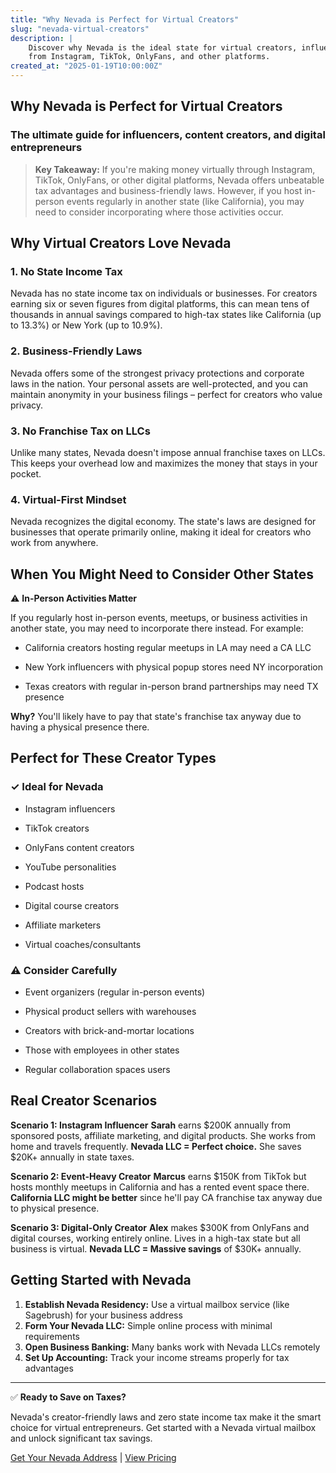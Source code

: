 ```yaml
---
title: "Why Nevada is Perfect for Virtual Creators"
slug: "nevada-virtual-creators"
description: |
    Discover why Nevada is the ideal state for virtual creators, influencers, and content creators earning
    from Instagram, TikTok, OnlyFans, and other platforms.
created_at: "2025-01-19T10:00:00Z"
---
```


## Why Nevada is Perfect for Virtual Creators

### The ultimate guide for influencers, content creators, and digital entrepreneurs

> **Key Takeaway:** If you're making money virtually through Instagram, TikTok, OnlyFans, or other digital
> platforms, Nevada offers unbeatable tax advantages and business-friendly laws. However, if you host
> in-person events regularly in another state (like California), you may need to consider incorporating where
> those activities occur.

## Why Virtual Creators Love Nevada

### 1. No State Income Tax

Nevada has no state income tax on individuals or businesses. For creators earning six or seven figures from
digital platforms, this can mean tens of thousands in annual savings compared to high-tax states like California
(up to 13.3%) or New York (up to 10.9%).

### 2. Business-Friendly Laws

Nevada offers some of the strongest privacy protections and corporate laws in the nation. Your personal
assets are well-protected, and you can maintain anonymity in your business filings – perfect for creators who
value privacy.

### 3. No Franchise Tax on LLCs

Unlike many states, Nevada doesn't impose annual franchise taxes on LLCs. This keeps your overhead low and
maximizes the money that stays in your pocket.

### 4. Virtual-First Mindset

Nevada recognizes the digital economy. The state's laws are designed for businesses that operate primarily
online, making it ideal for creators who work from anywhere.

## When You Might Need to Consider Other States

⚠️ **In-Person Activities Matter**

If you regularly host in-person events, meetups, or business activities in another state, you may need to
incorporate there instead. For example:

- California creators hosting regular meetups in LA may need a CA LLC

- New York influencers with physical popup stores need NY incorporation

- Texas creators with regular in-person brand partnerships may need TX presence

**Why?** You'll likely have to pay that state's franchise tax anyway due to having a physical presence there.

## Perfect for These Creator Types

### ✓ Ideal for Nevada

- Instagram influencers

- TikTok creators

- OnlyFans content creators

- YouTube personalities

- Podcast hosts

- Digital course creators

- Affiliate marketers

- Virtual coaches/consultants

### ⚠ Consider Carefully

- Event organizers (regular in-person events)

- Physical product sellers with warehouses

- Creators with brick-and-mortar locations

- Those with employees in other states

- Regular collaboration spaces users

## Real Creator Scenarios

**Scenario 1: Instagram Influencer**
**Sarah** earns $200K annually from sponsored posts, affiliate marketing, and digital products. She works
from home and travels frequently. **Nevada LLC = Perfect choice.** She saves $20K+ annually in state taxes.

**Scenario 2: Event-Heavy Creator**
**Marcus** earns $150K from TikTok but hosts monthly meetups in California and has a rented event space
there. **California LLC might be better** since he'll pay CA franchise tax anyway due to physical presence.

**Scenario 3: Digital-Only Creator**
**Alex** makes $300K from OnlyFans and digital courses, working entirely online. Lives in a high-tax state
but all business is virtual. **Nevada LLC = Massive savings** of $30K+ annually.

## Getting Started with Nevada

1. **Establish Nevada Residency:** Use a virtual mailbox service (like Sagebrush) for your business address
2. **Form Your Nevada LLC:** Simple online process with minimal requirements
3. **Open Business Banking:** Many banks work with Nevada LLCs remotely
4. **Set Up Accounting:** Track your income streams properly for tax advantages

---

✅ **Ready to Save on Taxes?**

Nevada's creator-friendly laws and zero state income tax make it the smart choice for virtual entrepreneurs.
Get started with a Nevada virtual mailbox and unlock significant tax savings.

[Get Your Nevada Address](mailto:support@sagebrush.services) | [View Pricing](/pricing)

